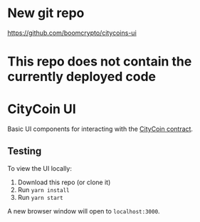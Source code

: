 # New git repo
https://github.com/boomcrypto/citycoins-ui

# This repo does not contain the currently deployed code

# CityCoin UI

Basic UI components for interacting with the [CityCoin contract](https://github.com/citycoins/citycoin).

## Testing

To view the UI locally:

1. Download this repo (or clone it)
2. Run `yarn install`
3. Run `yarn start`

A new browser window will open to `localhost:3000`.
